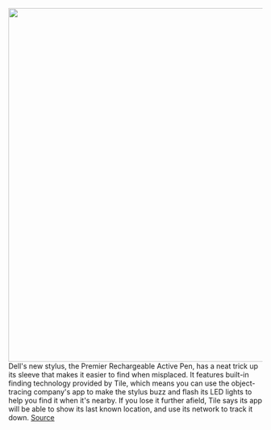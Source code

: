 <img src='https://cdn.vox-cdn.com/thumbor/rEIH145ZeJm0RH5cRE80jGiVK0M=/0x0:1080x720/1200x800/filters:focal(454x274:626x446)/cdn.vox-cdn.com/uploads/chorus_image/image/70697356/Dell_pen_organic_infeed_1080x1080_2.0.jpg' width='700px' /><br/>
Dell's new stylus, the Premier Rechargeable Active Pen, has a neat trick up its sleeve that makes it easier to find when misplaced. It features built-in finding technology provided by Tile, which means you can use the object-tracing company's app to make the stylus buzz and flash its LED lights to help you find it when it's nearby. If you lose it further afield, Tile says its app will be able to show its last known location, and use its network to track it down.
<a href='https://www.theverge.com/2022/4/1/23006010/dell-premier-rechargeable-active-pen-stylus-tile-tracking'> Source <a/>